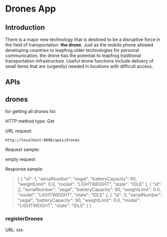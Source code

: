 # Drones App
## Introduction
There is a major new technology that is destined to be a disruptive force in the field of transportation: **the drone**. Just as the mobile phone allowed developing countries to leapfrog older technologies for personal communication, the drone has the potential to leapfrog traditional transportation infrastructure.
Useful drone functions include delivery of small items that are (urgently) needed in locations with difficult access.

## APIs

## drones
for getting all drones list

HTTP method type: Get

URL request:

    http://localhost:9696/apis/drones
    

Request sample:

empty request

Response sample:
>[
    {
        "id": 1,
        "serialNumber": "segal",
        "batteryCapacity": 90,
        "weightLimit": 0.0,
        "model": "LIGHTWEIGHT",
        "state": "IDLE"
    },
    {
        "id": 2,
        "serialNumber": "segal",
        "batteryCapacity": 90,
        "weightLimit": 0.0,
        "model": "LIGHTWEIGHT",
        "state": "IDLE"
    },
    {
        "id": 3,
        "serialNumber": "segal",
        "batteryCapacity": 90,
        "weightLimit": 0.0,
        "model": "LIGHTWEIGHT",
        "state": "IDLE"
    }
]
    
### registerDrones
URL: 
`
kkk
`
